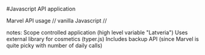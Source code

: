 #Javascript API application

Marvel API usage // vanilla Javascript //

notes:
Scope controlled application (high level variable "Latveria")
Uses external library for cosmetics (typer.js)
Includes backup API (since Marvel is quite picky with number of daily calls)